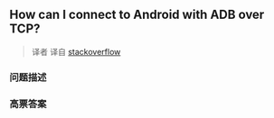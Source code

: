 ## How can I connect to Android with ADB over TCP?

> 译者 译自 [stackoverflow](http://stackoverflow.com/questions/2604727/how-can-i-connect-to-android-with-adb-over-tcp) 

### 问题描述 

### 高票答案 

